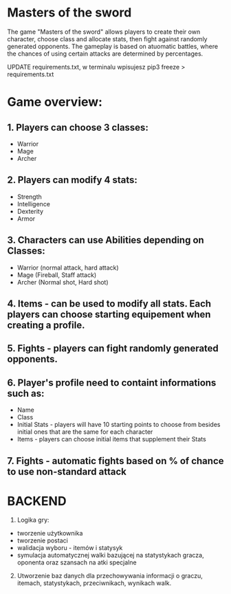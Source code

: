 # Masters of the sword

The game "Masters of the sword" allows players to create their own character, choose class and allocate stats, then fight against randomly  generated opponents. The gameplay is based on atuomatic battles, where the chances of using certain attacks are determined by percentages.

UPDATE requirements.txt, w terminalu wpisujesz pip3 freeze > requirements.txt

# Game overview:
## 1. Players can choose 3 classes:
- Warrior
- Mage
- Archer

## 2. Players can modify 4 stats:
- Strength
- Intelligence
- Dexterity
- Armor

## 3. Characters can use Abilities depending on Classes:
- Warrior (normal attack, hard attack)
- Mage (Fireball, Staff attack)
- Archer (Normal shot, Hard shot)

## 4. Items - can be used to modify all stats. Each players can choose starting equipement when creating a profile.

## 5. Fights - players can fight randomly generated opponents.

## 6. Player's profile need to containt informations such as:
* Name
* Class
* Initial Stats - players will have 10 starting points to choose from besides initial ones that are the same for each character
* Items - players can choose initial items that supplement their Stats

## 7. Fights - automatic fights based on % of chance to use non-standard attack

# BACKEND
1. Logika gry:
* tworzenie użytkownika
* tworzenie postaci
* walidacja wyboru - itemów i statysyk
* symulacja automatycznej walki bazującej na statystykach gracza, oponenta oraz szansach na atki specjalne

2. Utworzenie baz danych dla przechowywania informacji o graczu, itemach, statystykach, przeciwnikach, wynikach walk.





